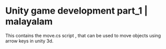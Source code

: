 # Unity game development part_1 | malayalam
This contains the move.cs script , that can be used to move objects using arrow keys in unity 3d.
